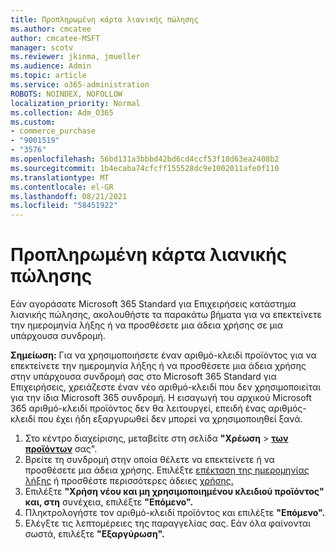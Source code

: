 ```yaml
---
title: Προπληρωμένη κάρτα λιανικής πώλησης
ms.author: cmcatee
author: cmcatee-MSFT
manager: scotv
ms.reviewer: jkinma, jmueller
ms.audience: Admin
ms.topic: article
ms.service: o365-administration
ROBOTS: NOINDEX, NOFOLLOW
localization_priority: Normal
ms.collection: Adm_O365
ms.custom:
- commerce_purchase
- "9001519"
- "3576"
ms.openlocfilehash: 56bd131a3bbbd42bd6cd4ccf53f18d63ea2408b2
ms.sourcegitcommit: 1b4ecaba74cfcff155528dc9e1002011afe0f110
ms.translationtype: MT
ms.contentlocale: el-GR
ms.lasthandoff: 08/21/2021
ms.locfileid: "58451922"
---
```

# <a name="retail-prepaid-card"></a>Προπληρωμένη κάρτα λιανικής πώλησης

Εάν αγοράσατε Microsoft 365 Standard για Επιχειρήσεις κατάστημα λιανικής πώλησης, ακολουθήστε τα παρακάτω βήματα για να επεκτείνετε την ημερομηνία λήξης ή να προσθέσετε μια άδεια χρήσης σε μια υπάρχουσα συνδρομή.

**Σημείωση:** Για να χρησιμοποιήσετε έναν αριθμό-κλειδί προϊόντος για να επεκτείνετε την ημερομηνία λήξης ή να προσθέσετε μια άδεια χρήσης στην υπάρχουσα συνδρομή σας στο Microsoft 365 Standard για Επιχειρήσεις, χρειάζεστε έναν νέο αριθμό-κλειδί που δεν χρησιμοποιείται για την ίδια Microsoft 365 συνδρομή. Η εισαγωγή του αρχικού Microsoft 365 αριθμό-κλειδί προϊόντος δεν θα λειτουργεί, επειδή ένας αριθμός-κλειδί που έχει ήδη εξαργυρωθεί δεν μπορεί να χρησιμοποιηθεί ξανά.

1. Στο κέντρο διαχείρισης, μεταβείτε στη σελίδα **"Χρέωση**  >  **[των προϊόντων](https://go.microsoft.com/fwlink/p/?linkid=842054)** σας".
2. Βρείτε τη συνδρομή στην οποία θέλετε να επεκτείνετε ή να προσθέσετε μια άδεια χρήσης. Επιλέξτε [επέκταση της ημερομηνίας λήξης](https://go.microsoft.com/fwlink/p/?linkid=842054) ή προσθέστε περισσότερες άδειες [χρήσης.](https://go.microsoft.com/fwlink/p/?linkid=842054)
3. Επιλέξτε **"Χρήση νέου και μη χρησιμοποιημένου κλειδιού προϊόντος" και, στη** συνέχεια, επιλέξτε **"Επόμενο".**
4. Πληκτρολογήστε τον αριθμό-κλειδί προϊόντος και επιλέξτε **"Επόμενο".**
5. Ελέγξτε τις λεπτομέρειες της παραγγελίας σας. Εάν όλα φαίνονται σωστά, επιλέξτε **"Εξαργύρωση".**